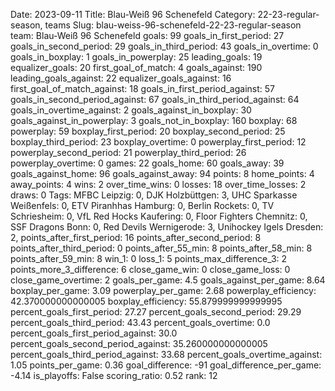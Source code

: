 Date: 2023-09-11
Title: Blau-Weiß 96 Schenefeld
Category: 22-23-regular-season, teams
Slug: blau-weiss-96-schenefeld-22-23-regular-season
team: Blau-Weiß 96 Schenefeld
goals: 99
goals_in_first_period: 27
goals_in_second_period: 29
goals_in_third_period: 43
goals_in_overtime: 0
goals_in_boxplay: 1
goals_in_powerplay: 25
leading_goals: 19
equalizer_goals: 20
first_goal_of_match: 4
goals_against: 190
leading_goals_against: 22
equalizer_goals_against: 16
first_goal_of_match_against: 18
goals_in_first_period_against: 57
goals_in_second_period_against: 67
goals_in_third_period_against: 64
goals_in_overtime_against: 2
goals_against_in_boxplay: 30
goals_against_in_powerplay: 3
goals_not_in_boxplay: 160
boxplay: 68
powerplay: 59
boxplay_first_period: 20
boxplay_second_period: 25
boxplay_third_period: 23
boxplay_overtime: 0
powerplay_first_period: 12
powerplay_second_period: 21
powerplay_third_period: 26
powerplay_overtime: 0
games: 22
goals_home: 60
goals_away: 39
goals_against_home: 96
goals_against_away: 94
points: 8
home_points: 4
away_points: 4
wins: 2
over_time_wins: 0
losses: 18
over_time_losses: 2
draws: 0
Tags:  MFBC Leipzig: 0,  DJK Holzbüttgen: 3,  UHC Sparkasse Weißenfels: 0,  ETV Piranhhas Hamburg: 0,  Berlin Rockets: 0,  TV Schriesheim: 0,  VfL Red Hocks Kaufering: 0,  Floor Fighters Chemnitz: 0,  SSF Dragons Bonn: 0,  Red Devils Wernigerode: 3,  Unihockey Igels Dresden: 2,
points_after_first_period: 16
points_after_second_period: 8
points_after_third_period: 0
points_after_55_min: 8
points_after_58_min: 8
points_after_59_min: 8
win_1: 0
loss_1: 5
points_max_difference_3: 2
points_more_3_difference: 6
close_game_win: 0
close_game_loss: 0
close_game_overtime: 2
goals_per_game: 4.5
goals_against_per_game: 8.64
boxplay_per_game: 3.09
powerplay_per_game: 2.68
powerplay_efficiency: 42.370000000000005
boxplay_efficiency: 55.879999999999995
percent_goals_first_period: 27.27
percent_goals_second_period: 29.29
percent_goals_third_period: 43.43
percent_goals_overtime: 0.0
percent_goals_first_period_against: 30.0
percent_goals_second_period_against: 35.260000000000005
percent_goals_third_period_against: 33.68
percent_goals_overtime_against: 1.05
points_per_game: 0.36
goal_difference: -91
goal_difference_per_game: -4.14
is_playoffs: False
scoring_ratio: 0.52
rank: 12
